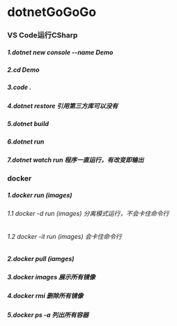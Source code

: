 # dotnetGoGoGo
### VS Code运行CSharp
##### 1.dotnet new console --name Demo
##### 2.cd Demo
##### 3.code .
##### 4.dotnet restore 引用第三方库可以没有
##### 5.dotnet build
##### 6.dotnet run
##### 7.dotnet watch run 程序一直运行，有改变即输出
### docker
##### 1.docker run (images)
###### 1.1 docker -d run (images) 分离模式运行，不会卡住命令行
###### 1.2 docker -it run (images) 会卡住命令行
##### 2.docker pull (iamges)
##### 3.docker images 展示所有镜像
##### 4.docker rmi 删除所有镜像
##### 5.docker ps -a 列出所有容器

